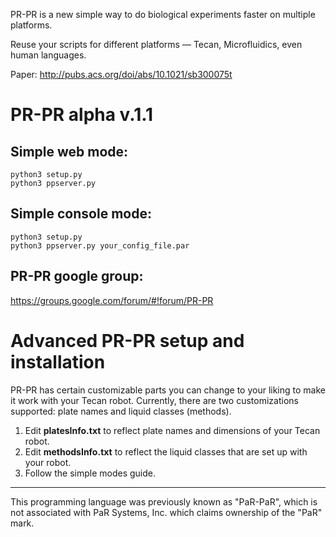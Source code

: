 PR-PR is a new simple way to do biological experiments faster on multiple platforms.

Reuse your scripts for different platforms — Tecan, Microfluidics, even human languages.

Paper: http://pubs.acs.org/doi/abs/10.1021/sb300075t

PR-PR alpha v.1.1
==================

Simple web mode:
------------------

	python3 setup.py
	python3 ppserver.py

Simple console mode:
------------------

	python3 setup.py
	python3 ppserver.py your_config_file.par

PR-PR google group:
------------------

https://groups.google.com/forum/#!forum/PR-PR



Advanced PR-PR setup and installation
==================

PR-PR has certain customizable parts you can change to your liking to make it work with your Tecan robot.
Currently, there are two customizations supported: plate names and liquid classes (methods).


1. Edit **platesInfo.txt** to reflect plate names and dimensions of your Tecan robot.
2. Edit **methodsInfo.txt** to reflect the liquid classes that are set up with your robot.
3. Follow the simple modes guide.

----
This programming language was previously known as "PaR-PaR", which is not associated with PaR Systems, Inc. which claims ownership of the "PaR" mark.